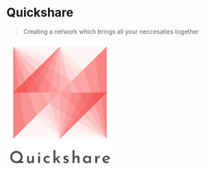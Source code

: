 # Quickshare
> Creating a network which brings all your neccesaties together
<img src="images/full_logo.png" width="250" height="290"/>
